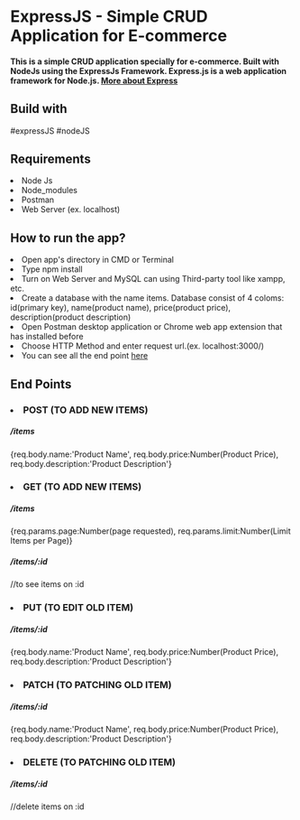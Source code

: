 <h1>ExpressJS - Simple CRUD Application for E-commerce</h1>
<h4>This is a simple CRUD application specially for e-commerce. 
Built with NodeJs using the ExpressJs Framework. Express.js is a web application framework for Node.js. <a href="https://expressjs.com/">More about Express</a></h4>

<h2>Build with</h2>
#expressJS
#nodeJS

<h2>Requirements</h2>
<li>Node Js</li>
<li>Node_modules</li>
<li>Postman</li>
<li>Web Server (ex. localhost)</li>

<h2>How to run the app?</h2>
<li>Open app's directory in CMD or Terminal
<li>Type npm install
<li>Turn on Web Server and MySQL can using Third-party tool like xampp, etc.
<li>Create a database with the name items. Database consist of 4 coloms: id(primary key), name(product name), price(product price), description(product description)
<li>Open Postman desktop application or Chrome web app extension that has installed before
<li>Choose HTTP Method and enter request url.(ex. localhost:3000/)
<li>You can see all the end point <a href='#endpoint'>here</a>

<h2 id='endpoint'>End Points</h2>
<h3><li>POST (TO ADD NEW ITEMS)</h3>
<h5>/items</h5>
{req.body.name:'Product Name', req.body.price:Number(Product Price), req.body.description:'Product Description'}

<h3><li>GET (TO ADD NEW ITEMS)</h3>
<h5>/items</h5>
{req.params.page:Number(page requested), req.params.limit:Number(Limit Items per Page)}

<h5>/items/:id</h5> //to see items on :id


<h3><li>PUT (TO EDIT OLD ITEM)</h3>
<h5>/items/:id</h5>
{req.body.name:'Product Name', req.body.price:Number(Product Price), req.body.description:'Product Description'}

<h3><li>PATCH (TO PATCHING OLD ITEM)</h3>
<h5>/items/:id</h5>
{req.body.name:'Product Name', req.body.price:Number(Product Price), req.body.description:'Product Description'}

<h3><li>DELETE (TO PATCHING OLD ITEM)</h3>
<h5>/items/:id</h5> //delete items on :id
